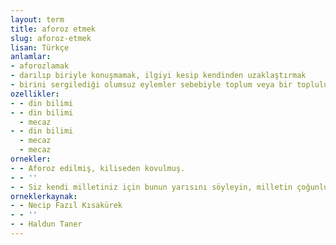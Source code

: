 ```yaml
---
layout: term
title: aforoz etmek
slug: aforoz-etmek
lisan: Türkçe
anlamlar:
- aforozlamak
- darılıp biriyle konuşmamak, ilgiyi kesip kendinden uzaklaştırmak
- birini sergilediği olumsuz eylemler sebebiyle toplum veya bir topluluktan dışlamak;  toplum dışılamak
ozellikler:
- - din bilimi
- - din bilimi
  - mecaz
- - din bilimi
  - mecaz
  - mecaz
ornekler:
- - Aforoz edilmiş, kiliseden kovulmuş.
- - ''
- - Siz kendi milletiniz için bunun yarısını söyleyin, milletin çoğunluğu sizi hemen aforoz eder.
orneklerkaynak:
- - Necip Fazıl Kısakürek
- - ''
- - Haldun Taner
---
```

